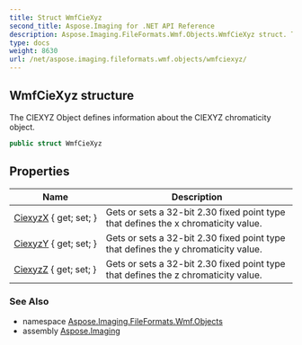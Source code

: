 ```yaml
---
title: Struct WmfCieXyz
second_title: Aspose.Imaging for .NET API Reference
description: Aspose.Imaging.FileFormats.Wmf.Objects.WmfCieXyz struct. The CIEXYZ Object defines information about the CIEXYZ chromaticity object
type: docs
weight: 8630
url: /net/aspose.imaging.fileformats.wmf.objects/wmfciexyz/
---
```

## WmfCieXyz structure

The CIEXYZ Object defines information about the CIEXYZ chromaticity object.

```csharp
public struct WmfCieXyz
```

## Properties

| Name | Description |
| --- | --- |
| [CiexyzX](../../aspose.imaging.fileformats.wmf.objects/wmfciexyz/ciexyzx/) { get; set; } | Gets or sets a 32-bit 2.30 fixed point type that defines the x chromaticity value. |
| [CiexyzY](../../aspose.imaging.fileformats.wmf.objects/wmfciexyz/ciexyzy/) { get; set; } | Gets or sets a 32-bit 2.30 fixed point type that defines the y chromaticity value. |
| [CiexyzZ](../../aspose.imaging.fileformats.wmf.objects/wmfciexyz/ciexyzz/) { get; set; } | Gets or sets a 32-bit 2.30 fixed point type that defines the z chromaticity value. |

### See Also

* namespace [Aspose.Imaging.FileFormats.Wmf.Objects](../../aspose.imaging.fileformats.wmf.objects/)
* assembly [Aspose.Imaging](../../)


